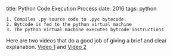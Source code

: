 title: Python Code Execution Process
date: 2016
tags: python
  
```
1. Compiles .py source code to .pyc bytecode.
2. Bytcode is fed to the python virtual machine
3. The python virtual machine executes bytcode instructions
```
Here are two videos that do a good job of giving a brief and clear explanation. [Video 1](https://www.youtube.com/watch?v=DWxl90KwknM) and [Video 2](https://www.youtube.com/watch?v=FYBlSRBFurg)
